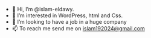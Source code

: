 - 👋 Hi, I’m @islam-eldawy.
- 👀 I’m interested in WordPress, html and Css.
- 💞️ I’m looking to have a job in a huge company
- 📫 To reach me send me on islam192024@gmail.com

<!---
islam-eldawy/islam-eldawy is a ✨ special ✨ repository because its `README.md` (this file) appears on your GitHub profile.
You can click the Preview link to take a look at your changes.
--->

